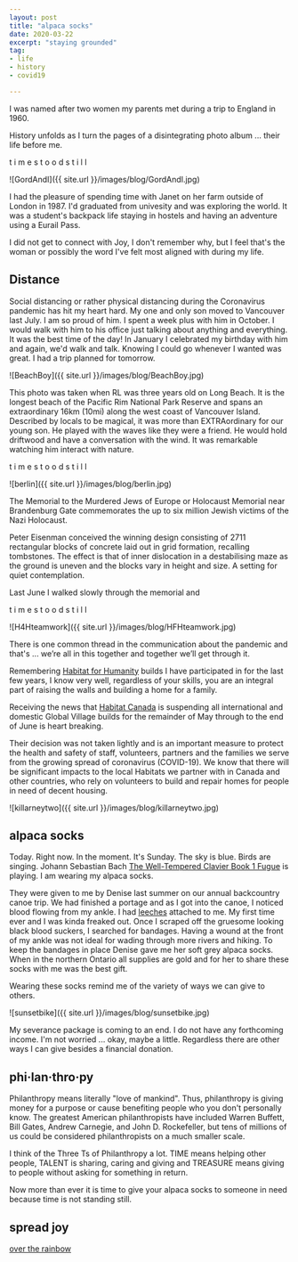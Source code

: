 ```yaml
---
layout: post
title: "alpaca socks"
date: 2020-03-22 
excerpt: "staying grounded"
tag:
- life
- history
- covid19

---
```

I was named after two women my parents met during a trip to England in 1960. 

History unfolds as I turn the pages of a disintegrating photo album  ... their life before me. 

t i m e  s t o o d    s  t  i  l  l

![GordAndI]({{ site.url }}/images/blog/GordAndI.jpg)

I had the pleasure of spending time with Janet on her farm outside of London in 1987. I'd graduated from univesity and was exploring the world. It was a student's backpack life staying in hostels and having an adventure using a Eurail Pass.

I did not get to connect with Joy, I don't remember why, but I feel that's the woman or possibly the word I've felt most aligned with during my life. 

## Distance

Social distancing or rather physical distancing during the Coronavirus pandemic has hit my heart hard. My one and only son moved to Vancouver last July. I am so proud of him. I spent a week plus with him in October. I would walk with him to his office just talking about anything and everything. It was the best time of the day! In January I celebrated my birthday with him and again, we'd walk and talk. Knowing I could go whenever I wanted was great. I had a trip planned for tomorrow.

![BeachBoy]({{ site.url }}/images/blog/BeachBoy.jpg)

This photo was taken when RL was three years old on Long Beach. It is the longest beach of the Pacific Rim National Park Reserve and spans an extraordinary 16km (10mi) along the west coast of Vancouver Island. Described by locals to be magical, it was more than EXTRAordinary for our young son. He played with the waves like they were a friend. He would hold driftwood and have a conversation with the wind. It was remarkable watching him interact with nature.

t i m e  s t o o d    s  t  i  l  l

![berlin]({{ site.url }}/images/blog/berlin.jpg)

The Memorial to the Murdered Jews of Europe or Holocaust Memorial near Brandenburg Gate commemorates the up to six million Jewish victims of the Nazi Holocaust.

Peter Eisenman conceived the winning design consisting of 2711 rectangular blocks of concrete laid out in grid formation, recalling tombstones. The effect is that of inner dislocation in a destabilising maze as the ground is uneven and the blocks vary in height and size. A setting for quiet contemplation.

Last June I walked slowly through the memorial and 

t i m e  s t o o d   s  t  i  l  l

![H4Hteamwork]({{ site.url }}/images/blog/HFHteamwork.jpg)

There is one common thread in the communication about the pandemic and that's ... we’re all in this together and together we’ll get through it.

Remembering [Habitat for Humanity](https://www.habitat.org/) builds I have participated in for the last few years, I know very well, regardless of your skills, you are an integral part of raising the walls and building a home for a family. 

Receiving the news that [Habitat Canada](https://habitat.ca/en/volunteer/build-globally) is suspending all international and domestic Global Village builds for the remainder of May through to the end of June is heart breaking.

Their decision was not taken lightly and is an important measure to protect the health and safety of staff, volunteers, partners and the families we serve from the growing spread of coronavirus (COVID-19). We know that there will be significant impacts to the local Habitats we partner with in Canada and other countries, who rely on volunteers to build and repair homes for people in need of decent housing.

![killarneytwo]({{ site.url }}/images/blog/killarneytwo.jpg)

## alpaca socks

Today. Right now. In the moment. It's Sunday. The sky is blue. Birds are singing. Johann Sebastian Bach [The Well-Tempered Clavier Book 1 Fugue](https://youtu.be/_3qnL9ddHuw) is playing. I am wearing my alpaca socks.

They were given to me by Denise last summer on our annual backcountry canoe trip. We had finished a portage and as I got into the canoe, I noticed blood flowing from my ankle. I had [leeches](http://theconversation.com/curious-kids-why-do-leeches-suck-our-blood-117316) attached to me. My first time ever and I was kinda freaked out. Once I scraped off the gruesome looking black blood suckers, I searched for bandages. Having a wound at the front of my ankle was not ideal for wading through more rivers and hiking. To keep the bandages in place Denise gave me her soft grey alpaca socks. When in the northern Ontario all supplies are gold and for her to share these socks with me was the best gift.

Wearing these socks remind me of the variety of ways we can give to others.

![sunsetbike]({{ site.url }}/images/blog/sunsetbike.jpg)

My severance package is coming to an end. I do not have any forthcoming income. I'm not worried ... okay, maybe a little. Regardless there are other ways I can give besides a financial donation.

## phi·lan·thro·py

Philanthropy means literally "love of mankind". Thus, philanthropy is giving money for a purpose or cause benefiting people who you don't personally know. The greatest American philanthropists have included Warren Buffett, Bill Gates, Andrew Carnegie, and John D. Rockefeller, but tens of millions of us could be considered philanthropists on a much smaller scale. 

I think of the Three Ts of Philanthropy a lot. TIME means helping other people, TALENT is sharing, caring and giving and TREASURE means giving to people without asking for something in return.

Now more than ever it is time to give your alpaca socks to someone in need because time is not standing still.

## spread joy

<i class="fa fa-microphone" aria-hidden="true"></i> [over the rainbow](https://news.avclub.com/ruthless-school-choir-stages-direct-assault-on-human-he-1842401804?utm_source=Facebook&utm_medium=SocialMarketing&utm_content=Main&utm_campaign=SF)